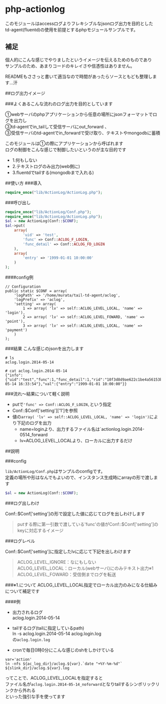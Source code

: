 php-actionlog
=============
このモジュールはaccessログよりフレキシブルなjsonログ出力を目的とした  
td-agent(fluentd)の使用を前提とするphpモジュールサンプルです。  

## 補足
個人的にこんな感じでやりましたというイメージを伝えるためのものであり  
サンプルのため、あまりコードのキレイさや信憑性はありません。  

READMEもささっと書いて適当なので時間があったらソースともども整理します...汗

##ログ出力イメージ

###よくあるこんな流れのログ出力を目的としています  

①webサーバのphpアプリケーションから任意の場所にjsonフォーマットでログを出力し  
③td-agentでin_tailして受信サーバにout_forward  、  
③受信サーバのtd-agentでin_forwardで受け取り、テキストやmongodbに蓄積  

このモジュールは①の際にアプリケーションから呼ばれます  
ログの制御をこんな感じで制御したいというのが主な目的です
* 1.何もしない  
* 2.テキストログのみ出力(web側に)  
* 3.fluentdでtailする(mongodbまで入れる)  

##使い方
###導入
```php
require_once("lib/ActionLog/ActionLog.php");
```

###呼び出し
```php
require_once("lib/ActionLog/Conf.php");
require_once("lib/ActionLog/ActionLog.php");
$al = new ActionLog(Conf::$CONF);
$al->put(
	array(
		'uid' => 'test',
		'func' => Conf::ACLOG_F_LOGIN,
		'func_detail' => Conf::ACLOG_FD_LOGIN
	),
	array(
		'entry' => '1999-01-01 10:00:00'
	)
);
```

####config例
```
// Configuration
public static $CONF = array(
	'logPath' => '/home/murata/tail-td-agent/aclog',
	'logPrefix' => 'aclog',
	'setting' => array(
		1 => array( 'lv' => self::ACLOG_LEVEL_LOCAL, 'name' => 'login'),
		2 => array( 'lv' => self::ACLOG_LEVEL_FOWARD, 'name' => 'point'),
		3 => array( 'lv' => self::ACLOG_LEVEL_LOCAL, 'name' => 'payment')
	)
);
```

###結果
こんな感じのjsonを出力します
```
# ls
aclog.login.2014-05-14

# cat aclog.login.2014-05-14
{"info":{"uid":"test","func":1,"func_detail":1,"rid":"10f3d8d9ae622c1be4a56153bf6700ea","pid":28760,"hn":"is1.paq.to","ts":"2014-05-14 16:33:54"},"val":{"entry":"1999-01-01 10:00:00"}}
```

###流れ～結果について軽く説明
* putで`'func' => Conf::ACLOG_F_LOGIN,`という指定
* Conf::$Conf['setting']['1']を参照
* 値の`array( 'lv' => self::ACLOG_LEVEL_LOCAL, 'name' => 'login')`により下記のログを出力
    * name=loginより、出力するファイル名は`actionlog.login.2014-0514_forward
    * lv=ACLOG_LEVEL_LOCALより、ローカルに出力するだけ


##説明

###config  

`lib/ActionLog/Conf.php`はサンプルのconfigです。   
定義の場所や形はなんでもよいので、インスタンス生成時にarrayの形で渡します  
```php
$al = new ActionLog(Conf::$CONF);
```

###ログ出しわけ  

Conf::$Conf['setting']の形で設定した値に応じてログを出しわけします  
>putする際に第一引数で渡している'func'の値がConf::$Conf['setting']のkeyに対応するイメージ  

###ログレベル  

Conf::$Conf['setting']に指定したlvに応じて下記を出しわけます

>ACLOG_LEVEL_IGNORE：なにもしない  
>ACLOG_LEVEL_LOCAL：ローカル(webサーバ)にのみテキスト出力※1  
>ACLOG_LEVEL_FOWARD：受信側までログを転送  


###※1.について
ACLOG_LEVEL_LOCAL指定でローカル出力のみになる仕組みについて補足です

####例
* 出力されるログ  
aclog.login.2014-05-14  

* tailするログ(tailに指定しているpath)  
ln -s aclog.login.2014-05-14 aclog.login.log   
の`aclog.login.log`  

* cronで毎日0時0分にこんな感じのshをしかけている
```
var='action'
ln -nfs ${ac_log_dir}/aclog.${var}.`date "+%Y-%m-%d"` ${slink_dir}/aclog.${var}.log
```

ってことで、ACLOG_LEVEL_LOCALを指定すると  
ファイル名が`aclog.login.2014-05-14_noforward`となりtailするシンボリックリンクから外れる  
といった強引な手を使ってます






